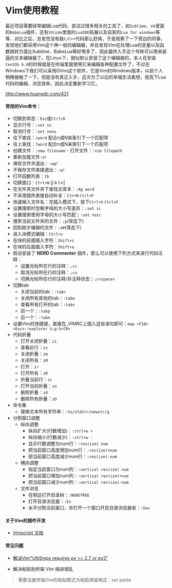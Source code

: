 # Vim使用教程

最近项目需要经常编辑Lua代码，尝试过很多相关的工具了，如`Sublime`、vs里面的`BabeLua`插件，还有`VSCode`里面的`LuaIDE`拓展以及自家的`Lua for windows`等等，对比之后，总发觉没有敲`C/C++`代码那么舒爽，于是观察了一下旁边的同事，发现他们都采用Vim这个神一般的编辑器，并且发现Vim在处理Lua的变量以及函数跳转方面比Sublime、BabeLua等好用多了，因此最终入手这个号称可以用来装逼的文本编辑器了。在Linux下，貌似默认安装了这个编辑器的，本人在安装`CentOS 6.8`的时候就是在终端里面使用它来编辑各种配置文件了，不过在Windows下我们可以采用GVim这个软件，它是Vim的Windows版本，以前个人稍微接触了一下，但是没有真正入手，这次为了以后的幸福生活着想，提高下Lua代码的编辑、浏览效率，因此决定重新学习它。

http://www.huangdc.com/421

#### 常用的Vim命令：
 - 切换到常态：`Esc`或`Ctrl+O`
 - 显示行号：`:set nu`
 - 取消行号：`:set nonu`
 - 往下查找：`/word` 配合n或N来索引下一个匹配项
 - 往上查找：`?word` 配合n或N来索引下一个匹配项
 - 创建文件：`:new filename` - 打开文件：`:vim filepath`
 - 重新加载文件`:e!`
 - 保存文件并退出：`:wq!`
 - 不保存文件直接退出：`:q!`
 - 打开函数列表：`tb`
 - 切换窗口：`Ctrl+W` [j k l n]
 - 在文件夹文件夹下查找文库本：`:Ag word`
 - 不采用插件直接自动补全：`Ctr+N` `Ctrl+P`
 - 快速输入文件名：在插入模式下，按下`Ctrl+X` `Ctrl+F`
 - 设置搜索时忽略字母的大小写差异：`:set ic`
 - 设置搜索使用字母的大小写匹配；`:set noic`
 - 搜索当前文件夹的文件：`;p`(常态下)
 - 回到刚才编辑的文件：`:e#`(常态下)
 - 进入块模式编辑：`Ctrl+v`
  - 在块的前面插入字符：`Shift+i`
  - 在块的后面插入字符：`Shift+a`
 - 假设安装了 **NERD Commenter** 插件，那么可以使用下列方式来进行代码注释：
   - 设置光标所在行的注释：`;cc`
   - 取消光标所在行的注释：`;cu`
   - 切换光标所在行的注释/非注释状态；`;c<space>`
 - 切换tab
   - 关闭当前的tab：`:tabc`
   - 关闭所有其他的tab：`:tabo`
   - 查看所有打开的tab：`:tabs`
   - 前一个：`:tabp`
   - 后一个：`:tabn`
 - 设置Vim的快捷键，直接在_VIMRC上插入这些语句即可：`map <F10> <Esc>:!explorer %:p:h<CR>`
 - 代码折叠
   - 打开关闭折叠：`zi`
   - 查看此行：`zv`
   - 关闭折叠：`zm`
   - 关闭所有：`zM`
   - 打开：`zr`
   - 打开所有：`zR`
   - 折叠当前行：`zc`
   - 打开当前折叠：`zo`
   - 删除折叠：`zd`
   - 删除所有折叠：`zD`
 - 命令集
   - 替换文本所有字符串：`:%s/oldstr/newstr/g`
 - 分割窗口调整
   - 纵向调整
     - 纵向扩大(行数增加)：`:ctrl+w +`
     - 纵向缩小(行数减少)：`:ctrl+w -` 
     - 显示行数调整为num行：`:res(ize) num`
     - 把当前窗口高度增加num行：`:res(ize)+num` 
     - 把当前窗口高度减少num行：`:res(ize)-num` 
   - 横向调整
     - 指定当前窗口为num列：`:vertical res(ize) num`
     - 把当前窗口增加num列：`:vertical res(ize)+num` 
     - 把当前窗口减少num列：`:vertical res(ize)-num` 
   - 文件浏览
     - 在侧边打开目录树：`:NERDTREE`
     - 打开目录浏览器：`:Ex`
     - 水平分割当前窗口，并打开一个窗口开启目录浏览器发：`:Sex`

 
#### 关于Vim的插件开发
 - [Vimscript 文档](https://www.w3cschool.cn/vim/gsenvozt.html)

#### 常见问题
 - [解决Vim"UltiSnips requires py >= 2.7 or py3"](http://blog.csdn.net/demorngel/article/details/72353760)

 - 解决粘贴到终端 Vim 缩进错乱
  >需要设置终端Vim的粘贴模式为粘贴保留格式：set paste